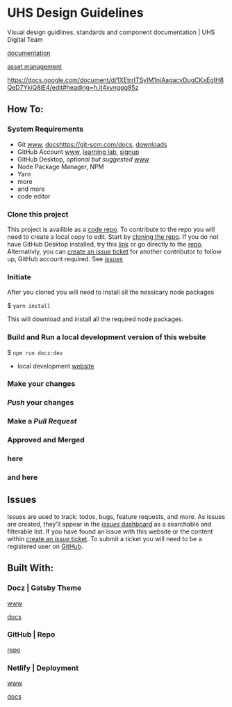 # UHS Design Guidelines

Visual design guidlines, standards and component documentation | UHS Digital Team

[documentation](https://uhsinc.com)

[asset management](https://uhsinc.com)

https://docs.google.com/document/d/1XEtrrITSylM1njAagacvDugCKxEgIH8QeD7YkiQ8jE4/edit#heading=h.it4xvnggg85z

## How To:

### System Requirements

* Git [www](https://git-scm.com/), [docs]()https://git-scm.com/docs, [downloads](https://git-scm.com/downloads)
* GitHub Account [www](https://github.com/), [learning lab](https://lab.github.com/), [signup](https://github.com/join?source=header-home)
* GitHub Desktop, _optional but suggested_ [www](https://desktop.github.com/)
* Node Package Manager, NPM
* Yarn
* more
* and more
* code editor

### Clone this project

This project is availible as a [code repo](https://github.com/scudderuhsinc/uhs-design-guidelines). To contribute to the repo you will need to create a local copy to edit. Start by [cloning the repo](x-github-client://openRepo/https://github.com/scudderuhsinc/uhs-design-guidelines "opens in GitHub Desktop"). If you do not have GitHub Desktop installed, try this [link](https://github.com/scudderuhsinc/uhs-design-guidelines.git) or go directly to the [repo](https://github.com/scudderuhsinc/uhs-design-guidelines). Alternativly, you can [create an _issue_ ticket](https://github.com/scudderuhsinc/uhs-design-guidelines/issues/new) for another contributor to follow up, GitHub account required. See [_issues_](#)

### Initiate

 After you cloned you will need to install all the nessicary node packages

$ `yarn install`

This will download and install all the required node packages.

### Build and Run a local development version of this website

$ `npm run docz:dev`

* local development [website](http://localhost:3000/)

### Make your changes

### _Push_ your changes

### Make a _Pull Request_

### Approved and Merged

### here

### and here

## Issues

Issues are used to track: todos, bugs, feature requests, and more. As issues are created, they’ll appear in the [_issues_ dashboard](https://github.com/scudderuhsinc/uhs-design-guidelines/issues) as a searchable and filterable list. If you have found an issue with this website or the content within [create an _issue_ ticket](https://github.com/scudderuhsinc/uhs-design-guidelines/issues/new). To submit a ticket you will need to be a registered user on [GitHub](https://github.com/).

## Built With:

### Docz | Gatsby Theme

[www](https://www.docz.site/)

[docs](https://www.docz.site/docs/getting-started)

### GitHub | Repo

[repo](https://github.com/scudderuhsinc/uhs-design-guidelines)

### Netlify | Deployment

[www](https://www.netlify.com/)

[docs](https://docs.netlify.com/)